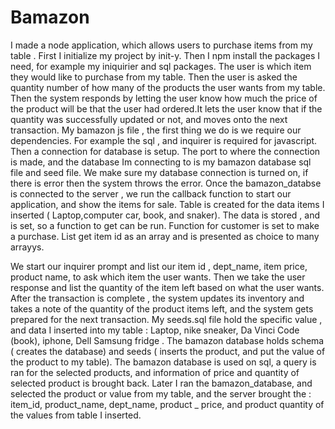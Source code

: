 # Bamazon
I made a node application, which allows users  to purchase items from my table .  First I initialize my project by init-y.  Then I npm install  the packages I need, for example my iniquirier and sql packages. The user is which item they would like to purchase from my table. Then the user is asked the quantity number of how many of the products the user wants from my table. Then the system responds by letting the user know how much the price of the product will be that the user had ordered.It lets the user know that if the quantity was successfully updated or not, and moves onto the next transaction. My bamazon js file , the first thing we do is we require our dependencies.  For example  the sql , and inquirer is required for javascript. Then a connection for database is setup. The port to where the connection is made, and the database Im connecting to is my bamazon database sql file and seed file. We make sure my database connection is turned on, if there is error then the system throws the error. Once the bamazon_databse is connected to the server , we run the callback function to start our application, and show the items for sale. Table is created for the data items I inserted ( Laptop,computer car, book, and snaker). The data is stored , and is set, so a function to get can be run. Function for customer is set to make a purchase. List get item id as an array and is presented as choice to many arrayys.

  We start our  inquirer prompt and list our item id , dept_name, item price, product name, to ask which item the user wants. Then we  take the user response and list the quantity of the item left based on what the user wants. After the transaction is complete , the system updates its inventory and takes a note of the quantity of the product items left, and the system gets prepared for the next transaction.    My seeds.sql file hold the specific value , and data I inserted into my table : Laptop, nike sneaker, Da Vinci Code (book), iphone, Dell Samsung fridge . The bamazon database holds schema ( creates the database)  and seeds ( inserts the product, and put the value of the product to my table). The bamazon database is used on sql, a query is ran for the selected products, and information of price and quantity of selected product is brought back. Later I ran the bamazon_database, and selected the product or value from my table, and the server brought the : item_id, product_name, dept_name, product _ price, and product quantity of the values from table I inserted. 

  
